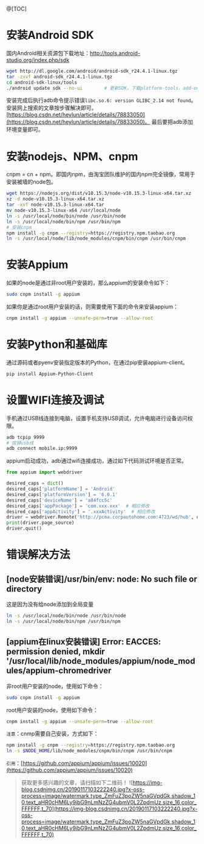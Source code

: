 @[TOC] 

# 安装Android SDK
国内Android相关资源包下载地址：http://tools.android-studio.org/index.php/sdk
```bash
wget http://dl.google.com/android/android-sdk_r24.4.1-linux.tgz
tar -zxvf android-sdk_r24.4.1-linux.tgz
cd android-sdk-linux/tools
./android update sdk --no-ui        # 更新SDK，下载platform-tools、add-ons
```
安装完成后执行adb命令提示错误`libc.so.6: version GLIBC_2.14 not found`。安装网上搜索的文章按步骤解决即可。
[https://blog.csdn.net/heylun/article/details/78833050](https://blog.csdn.net/heylun/article/details/78833050)。
最后要把adb添加环境变量即可。 

# 安装nodejs、NPM、cnpm
cnpm = cn + npm。即国内npm，由淘宝团队维护的国内npm完全镜像，常用于安装被墙的node包。
```bash
wget https://nodejs.org/dist/v10.15.3/node-v10.15.3-linux-x64.tar.xz
xz -d node-v10.15.3-linux-x64.tar.xz
tar -xvf node-v10.15.3-linux-x64.tar
mv node-v10.15.3-linux-x64 /usr/local/node
ln -s /usr/local/node/bin/node /usr/bin/node
ln -s /usr/local/node/bin/npm /usr/bin/npm
# 安装cnpm
npm install -g cnpm --registry=https://registry.npm.taobao.org
ln -s /usr/local/node/lib/node_modules/cnpm/bin/cnpm /usr/bin/cnpm
```

# 安装Appium
如果的node是通过非root用户安装的，那么appium的安装命令如下：
```bash
sudo cnpm install -g appium
```
如果你是通过root用户安装的话，则需要使用下面的命令来安装appium：
```bash
cnpm install -g appium --unsafe-perm=true --allow-root
```

# 安装Python和基础库
通过源码或者pyenv安装指定版本的Python，在通过pip安装appium-client。
```bash
pip install Appium-Python-Client
```

# 设置WIFI连接及调试
手机通过USB线连接到电脑，设置手机支持USB调试，允许电脑进行设备访问权限。
```bash
adb tcpip 9999
# 拔掉usb线
adb connect mobile.ip:9999
```
appium启动成功，adb通过wifi连接成功，通过如下代码测试环境是否正常。
```python
from appium import webdriver

desired_caps = dict()
desired_caps['platformName'] = 'Android'
desired_caps['platformVersion'] = '6.0.1'
desired_caps['deviceName'] = 'a84fcc5c'
desired_caps['appPackage'] = 'com.xxx.xxx'  # 相应修改
desired_caps['appActivity'] = '.xxxActivity'  # 相应修改
driver = webdriver.Remote('http://pcma.corpautohome.com:4723/wd/hub', desired_caps)
print(driver.page_source)
driver.quit()
```

# 错误解决方法
## [node安装错误]/usr/bin/env: node: No such file or directory
这是因为没有给node添加到全局变量
```bash
ln -s /usr/local/node/bin/node /usr/bin/node
ln -s /usr/local/node/bin/npm /usr/bin/npm
```

## [appium在linux安装错误] Error: EACCES: permission denied, mkdir '/usr/local/lib/node_modules/appium/node_modules/appium-chromedriver
非root用户安装的node，使用如下命令：
```bash
sudo cnpm install -g appium
```
root用户安装的node，使用如下命令：
```bash
cnpm install -g appium --unsafe-perm=true --allow-root
```
`注意`：cnmp需要自己安装，方式如下：
```bash
npm install -g cnpm --registry=https://registry.npm.taobao.org
ln -s $NODE_HOME/lib/node_modules/cnpm/bin/cnpm /usr/bin/cnpm
```
`引用`：[https://github.com/appium/appium/issues/10020](https://github.com/appium/appium/issues/10020)

> 获取更多感兴趣的文章，请扫描如下二维码！
![https://img-blog.csdnimg.cn/20190117103222240.jpg?x-oss-process=image/watermark,type_ZmFuZ3poZW5naGVpdGk,shadow_10,text_aHR0cHM6Ly9ibG9nLmNzZG4ubmV0L2ZpdmUz,size_16,color_FFFFFF,t_70](https://img-blog.csdnimg.cn/20190117103222240.jpg?x-oss-process=image/watermark,type_ZmFuZ3poZW5naGVpdGk,shadow_10,text_aHR0cHM6Ly9ibG9nLmNzZG4ubmV0L2ZpdmUz,size_16,color_FFFFFF,t_70)
 